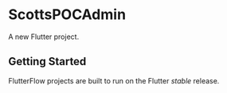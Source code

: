 # ScottsPOCAdmin

A new Flutter project.

## Getting Started

FlutterFlow projects are built to run on the Flutter _stable_ release.
